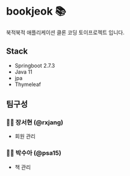 # bookjeok 📚
북적북적 애플리케이션 클론 코딩 토이프로젝트 입니다.

## Stack
* Springboot 2.7.3
* Java 11
* jpa
* Thymeleaf

## 팀구성
### 👩‍💻 장서현 (@rxjang)
* 회원 관리
### 👩‍💻 박수아 (@psa15)
* 책 관리
